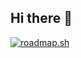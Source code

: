 ## Hi there 👋

<a href="https://roadmap.sh"><img src="https://roadmap.sh/card/tall/67fe67b76057cdb1a2d5f46a?variant=dark" alt="roadmap.sh"/></a>

